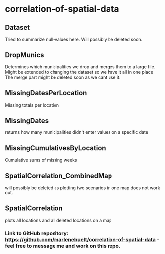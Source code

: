 # correlation-of-spatial-data

## Dataset
Tried to summarize null-values here. Will possibly be deleted soon.

## DropMunics
Determines which municipalities we drop and merges them to a large file. Might be extended to changing the dataset so we have it all in one place
The merge part might be deleted soon as we cant use it.

## MissingDatesPerLocation
Missing totals per location

## MissingDates
returns how many municipalities didn't enter values on a specific date

## MissingCumulativesByLocation
Cumulative sums of missing weeks

## SpatialCorrelation_CombinedMap
will possibly be deleted as plotting two scenarios in one map does not work out.

## SpatialCorrelation
plots all locations and all deleted locations on a map

### Link to GitHub repository: https://github.com/marlenebuelt/correlation-of-spatial-data - feel free to message me and work on this repo.